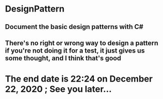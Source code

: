# DesignPattern
## Document the basic design patterns with C#

## There's no right or wrong way to design a pattern if you're not doing it for a test, it just gives us some thought, and I think that's good

# The end date is 22:24 on December 22, 2020 ; See you later...
